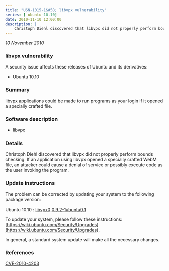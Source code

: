 ```yaml
---
title: "USN-1015-1&#58; libvpx vulnerability"
series: [ ubuntu-10.10]
date: 2010-11-10 12:00:00
description: |
    Christoph Diehl discovered that libvpx did not properly perform bounds checking. If an application using libvpx opened a specially crafted WebM file, an attacker could cause a denial of service or possibly execute code as the user invoking the program. 
--- 
```

 
 

*10 November 2010*

### libvpx vulnerability

A security issue affects these releases of Ubuntu and its derivatives:

* Ubuntu 10.10

### Summary

libvpx applications could be made to run programs as your login if it opened a specially crafted file.

### Software description

* libvpx 

### Details

Christoph Diehl discovered that libvpx did not properly perform bounds checking. If an application using libvpx opened a specially crafted WebM file, an attacker could cause a denial of service or possibly execute code as the user invoking the program. 

### Update instructions

The problem can be corrected by updating your system to the following package version:

Ubuntu 10.10
 : [libvpx0](https://launchpad.net/ubuntu/+source/libvpx) <span> [0.9.2-1ubuntu0.1](https://launchpad.net/ubuntu/+source/libvpx/0.9.2-1ubuntu0.1) </span> 

To update your system, please follow these instructions: [https://wiki.ubuntu.com/Security/Upgrades](https://wiki.ubuntu.com/Security/Upgrades).

In general, a standard system update will make all the necessary changes. 

### References

 
 [CVE-2010-4203](http://people.ubuntu.com/~ubuntu-security/cve/CVE-2010-4203)
 

